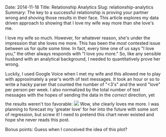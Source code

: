 Date: 2014-11-18
Title: Relationship Analytics
Slug: relationship-analytics
Summary: The key to a successful relationship is proving your partner wrong and shoving those results in their face. This article explores my data driven approach to showing that I love my wife way more than she love's me.

I love my wife so much.  However, for whatever reason, she's under the impression that she loves me more.  This has 
been the *most* contested issue between us for quite some time.  In fact, every time one of us says "I love you," the 
other always responds with "I love you more."  So, like any sensible husband with an analytical background, I needed 
to quantitatively prove her wrong.

Luckily, I used Google Voice when I met my wife and this allowed me to play with approximately a year's worth 
of text messages. It took an hour or so to write a hacky parser that counted the number of "<3's" and the word "love" 
per person per week. I also normalized by the total number of text messages with the hopes of sending the data in the *correct*  direction, 
yet the results weren't too favorable: 
<img src="/assets/2014/relationship_analytics/relationship_analytics.png" style='margin-top:10px'>
Wow, she clearly loves me more.  I was planning to forecast my 'greater love' for her into the future with 
some sort of regression, but screw it!  I need to pretend this chart never existed and hope she never reads this post.  

Bonus points: Guess when I conceived the idea of this plot? 